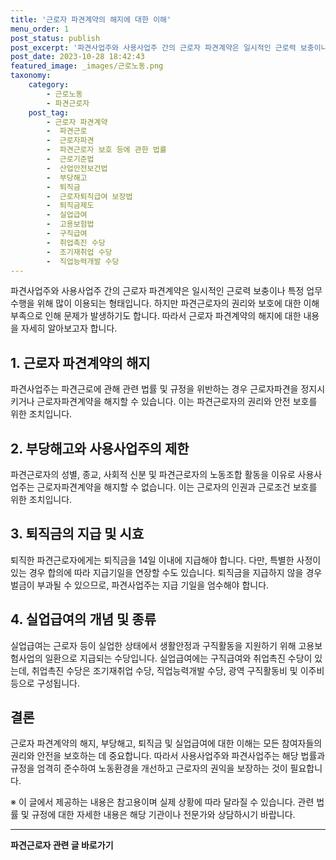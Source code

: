 ```yaml
---
title: '근로자 파견계약의 해지에 대한 이해'
menu_order: 1
post_status: publish
post_excerpt: '파견사업주와 사용사업주 간의 근로자 파견계약은 일시적인 근로력 보충이나 특정 업무 수행을 위해 많이 이용되는 형태입니다. 하지만 파견근로자의 권리와 보호에 대한 이해부족으로 인해 문제가 발생하기도 합니다. 따라서 근로자 파견계약의 해지에 대한 내용을 자세히 알아보고자 합니다.'
post_date: 2023-10-28 18:42:43
featured_image: _images/근로노동.png
taxonomy:
    category:
        - 근로노동
        - 파견근로자
    post_tag:
        - 근로자 파견계약
        -  파견근로
        -  근로자파견
        -  파견근로자 보호 등에 관한 법률
        -  근로기준법
        -  산업안전보건법
        -  부당해고
        -  퇴직금
        -  근로자퇴직급여 보장법
        -  퇴직금제도
        -  실업급여
        -  고용보험법
        -  구직급여
        -  취업촉진 수당
        -  조기재취업 수당
        -  직업능력개발 수당
---
```



파견사업주와 사용사업주 간의 근로자 파견계약은 일시적인 근로력 보충이나 특정 업무 수행을 위해 많이 이용되는 형태입니다. 하지만 파견근로자의 권리와 보호에 대한 이해부족으로 인해 문제가 발생하기도 합니다. 따라서 근로자 파견계약의 해지에 대한 내용을 자세히 알아보고자 합니다.

## 1. 근로자 파견계약의 해지
파견사업주는 파견근로에 관해 관련 법률 및 규정을 위반하는 경우 근로자파견을 정지시키거나 근로자파견계약을 해지할 수 있습니다. 이는 파견근로자의 권리와 안전 보호를 위한 조치입니다.

## 2. 부당해고와 사용사업주의 제한
파견근로자의 성별, 종교, 사회적 신분 및 파견근로자의 노동조합 활동을 이유로 사용사업주는 근로자파견계약을 해지할 수 없습니다. 이는 근로자의 인권과 근로조건 보호를 위한 조치입니다.

## 3. 퇴직금의 지급 및 시효
퇴직한 파견근로자에게는 퇴직금을 14일 이내에 지급해야 합니다. 다만, 특별한 사정이 있는 경우 합의에 따라 지급기일을 연장할 수도 있습니다. 퇴직금을 지급하지 않을 경우 벌금이 부과될 수 있으므로, 파견사업주는 지급 기일을 엄수해야 합니다.

## 4. 실업급여의 개념 및 종류
실업급여는 근로자 등이 실업한 상태에서 생활안정과 구직활동을 지원하기 위해 고용보험사업의 일환으로 지급되는 수당입니다. 실업급여에는 구직급여와 취업촉진 수당이 있는데, 취업촉진 수당은 조기재취업 수당, 직업능력개발 수당, 광역 구직활동비 및 이주비 등으로 구성됩니다.

## 결론
근로자 파견계약의 해지, 부당해고, 퇴직금 및 실업급여에 대한 이해는 모든 참여자들의 권리와 안전을 보호하는 데 중요합니다. 따라서 사용사업주와 파견사업주는 해당 법률과 규정을 엄격히 준수하여 노동환경을 개선하고 근로자의 권익을 보장하는 것이 필요합니다.

※ 이 글에서 제공하는 내용은 참고용이며 실제 상황에 따라 달라질 수 있습니다. 관련 법률 및 규정에 대한 자세한 내용은 해당 기관이나 전문가와 상담하시기 바랍니다.
<!-- wp:separator -->
<hr class="wp-block-separator has-alpha-channel-opacity"/>
<!-- /wp:separator -->

<!-- wp:group {"backgroundColor":"base","layout":{"type":"constrained"}} -->
<div class="wp-block-group has-base-background-color has-background"><!-- wp:paragraph {"align":"center","fontSize":"medium"} -->
<p class="has-text-align-center has-large-font-size"><strong>파견근로자 관련 글 바로가기</strong></p>
<!-- /wp:paragraph -->


<!-- wp:latest-posts
{"categories":[{"id":12664,"count":19,"description":"","link":"https://uknowlaw.com/category/%ed%8c%8c%ea%b2%ac%ea%b7%bc%eb%a1%9c%ec%9e%90/","name":"파견근로자","slug":"파견근로자","taxonomy":"category","parent":0,"meta":[],"_links":{"self":[{"href":"https://uknowlaw.com/wp-json/wp/v2/categories/12664"}],"collection":[{"href":"https://uknowlaw.com/wp-json/wp/v2/categories"}],"about":[{"href":"https://uknowlaw.com/wp-json/wp/v2/taxonomies/category"}],"wp:post_type":[{"href":"https://uknowlaw.com/wp-json/wp/v2/posts?categories=12664"}],"curies":[{"name":"wp","href":"https://api.w.org/{rel}","templated":true}]}}]} /--></div>
<!-- /wp:group -->